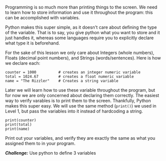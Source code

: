 Programming is so much more than printing things to the screen. We need to learn how to store information and use it throughout the program: this can be accomplished with variables.

Python makes this super simple, as it doesn't care about defining the type of the variable. That is to say, you give python what you want to store and it just handles it, whereas some languages require you to explicitly declare what type it is beforehand.

For the sake of this lesson we only care about Integers (whole numbers), Floats (decimal point numbers), and Strings (words/sentences). Here is how we declare each:
```
counter = 1000          # creates an integer numeric variable
total = 1024.67		    # creates a float numeric variable
name = "The Rizzler" 	# Creates a string variable
```
Later we will learn how to use these variable throughout the program, but for now we are only concerned about declaring them correctly. The easiest way to verify varables is to print them to the screen. Thankfully, Python makes this super easy. We will use the same method (`print()`) we used in Level 1, but pass the variables into it instead of hardcoding a string.

```
print(counter)
print(total)
print(name)
```
Print out your variables, and verify they are exactly the same as what you assigned them to in your program. 



***Challenge:*** Use python to define 3 variables
